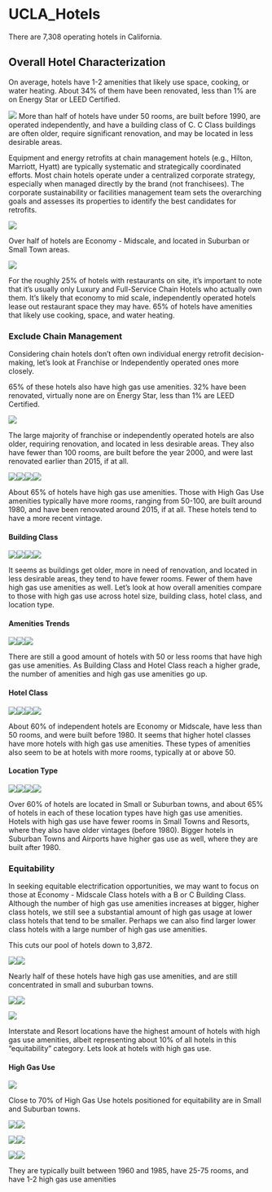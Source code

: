UCLA_Hotels
================

There are 7,308 operating hotels in California.

## Overall Hotel Characterization

On average, hotels have 1-2 amenities that likely use space, cooking, or
water heating. About 34% of them have been renovated, less than 1% are
on Energy Star or LEED Certified.

![](UCLA_Hotels2_files/figure-gfm/unnamed-chunk-10-1.png)<!-- --> More
than half of hotels have under 50 rooms, are built before 1990, are
operated independently, and have a building class of C. C Class
buildings are often older, require significant renovation, and may be
located in less desirable areas.

Equipment and energy retrofits at chain management hotels (e.g., Hilton,
Marriott, Hyatt) are typically systematic and strategically coordinated
efforts. Most chain hotels operate under a centralized corporate
strategy, especially when managed directly by the brand (not
franchisees). The corporate sustainability or facilities management team
sets the overarching goals and assesses its properties to identify the
best candidates for retrofits.

![](UCLA_Hotels2_files/figure-gfm/unnamed-chunk-11-1.png)<!-- -->

Over half of hotels are Economy - Midscale, and located in Suburban or
Small Town areas.

![](UCLA_Hotels2_files/figure-gfm/unnamed-chunk-12-1.png)<!-- -->

For the roughly 25% of hotels with restaurants on site, it’s important
to note that it’s usually only Luxury and Full-Service Chain Hotels who
actually own them. It’s likely that economy to mid scale, independently
operated hotels lease out restaurant space they may have. 65% of hotels
have amenities that likely use cooking, space, and water heating.

### Exclude Chain Management

Considering chain hotels don’t often own individual energy retrofit
decision-making, let’s look at Franchise or Independently operated ones
more closely.

65% of these hotels also have high gas use amenities. 32% have been
renovated, virtually none are on Energy Star, less than 1% are LEED
Certified.

![](UCLA_Hotels2_files/figure-gfm/unnamed-chunk-14-1.png)<!-- -->

The large majority of franchise or independently operated hotels are
also older, requiring renovation, and located in less desirable areas.
They also have fewer than 100 rooms, are built before the year 2000, and
were last renovated earlier than 2015, if at all.

![](UCLA_Hotels2_files/figure-gfm/unnamed-chunk-15-1.png)<!-- -->![](UCLA_Hotels2_files/figure-gfm/unnamed-chunk-15-2.png)<!-- -->![](UCLA_Hotels2_files/figure-gfm/unnamed-chunk-15-3.png)<!-- -->![](UCLA_Hotels2_files/figure-gfm/unnamed-chunk-15-4.png)<!-- -->

About 65% of hotels have high gas use amenities. Those with High Gas Use
amenities typically have more rooms, ranging from 50-100, are built
around 1980, and have been renovated around 2015, if at all. These
hotels tend to have a more recent vintage.

#### Building Class

![](UCLA_Hotels2_files/figure-gfm/unnamed-chunk-16-1.png)<!-- -->![](UCLA_Hotels2_files/figure-gfm/unnamed-chunk-16-2.png)<!-- -->![](UCLA_Hotels2_files/figure-gfm/unnamed-chunk-16-3.png)<!-- -->![](UCLA_Hotels2_files/figure-gfm/unnamed-chunk-16-4.png)<!-- -->

It seems as buildings get older, more in need of renovation, and located
in less desirable areas, they tend to have fewer rooms. Fewer of them
have high gas use amenities as well. Let’s look at how overall amenities
compare to those with high gas use across hotel size, building class,
hotel class, and location type.

#### Amenities Trends

![](UCLA_Hotels2_files/figure-gfm/unnamed-chunk-17-1.png)<!-- -->![](UCLA_Hotels2_files/figure-gfm/unnamed-chunk-17-2.png)<!-- -->![](UCLA_Hotels2_files/figure-gfm/unnamed-chunk-17-3.png)<!-- -->

There are still a good amount of hotels with 50 or less rooms that have
high gas use amenities. As Building Class and Hotel Class reach a higher
grade, the number of amenities and high gas use amenities go up.

#### Hotel Class

![](UCLA_Hotels2_files/figure-gfm/unnamed-chunk-18-1.png)<!-- -->![](UCLA_Hotels2_files/figure-gfm/unnamed-chunk-18-2.png)<!-- -->![](UCLA_Hotels2_files/figure-gfm/unnamed-chunk-18-3.png)<!-- -->![](UCLA_Hotels2_files/figure-gfm/unnamed-chunk-18-4.png)<!-- -->

About 60% of independent hotels are Economy or Midscale, have less than
50 rooms, and were built before 1980. It seems that higher hotel classes
have more hotels with high gas use amenities. These types of amenities
also seem to be at hotels with more rooms, typically at or above 50.

#### Location Type

![](UCLA_Hotels2_files/figure-gfm/unnamed-chunk-19-1.png)<!-- -->![](UCLA_Hotels2_files/figure-gfm/unnamed-chunk-19-2.png)<!-- -->![](UCLA_Hotels2_files/figure-gfm/unnamed-chunk-19-3.png)<!-- -->![](UCLA_Hotels2_files/figure-gfm/unnamed-chunk-19-4.png)<!-- -->

Over 60% of hotels are located in Small or Suburban towns, and about 65%
of hotels in each of these location types have high gas use amenities.
Hotels with high gas use have fewer rooms in Small Towns and Resorts,
where they also have older vintages (before 1980). Bigger hotels in
Suburban Towns and Airports have higher gas use as well, where they are
built after 1980.

### Equitability

In seeking equitable electrification opportunities, we may want to focus
on those at Economy - Midscale Class hotels with a B or C Building
Class. Although the number of high gas use amenities increases at
bigger, higher class hotels, we still see a substantial amount of high
gas usage at lower class hotels that tend to be smaller. Perhaps we can
also find larger lower class hotels with a large number of high gas use
amenities.

This cuts our pool of hotels down to 3,872.

![](UCLA_Hotels2_files/figure-gfm/unnamed-chunk-21-1.png)<!-- -->![](UCLA_Hotels2_files/figure-gfm/unnamed-chunk-21-2.png)<!-- -->

Nearly half of these hotels have high gas use amenities, and are still
concentrated in small and suburban towns.

![](UCLA_Hotels2_files/figure-gfm/unnamed-chunk-22-1.png)<!-- -->![](UCLA_Hotels2_files/figure-gfm/unnamed-chunk-22-2.png)<!-- -->

![](UCLA_Hotels2_files/figure-gfm/unnamed-chunk-23-1.png)<!-- -->

Interstate and Resort locations have the highest amount of hotels with
high gas use amenities, albeit representing about 10% of all hotels in
this “equitability” category. Lets look at hotels with high gas use.

#### High Gas Use

![](UCLA_Hotels2_files/figure-gfm/unnamed-chunk-25-1.png)<!-- -->

Close to 70% of High Gas Use hotels positioned for equitability are in
Small and Suburban towns.

![](UCLA_Hotels2_files/figure-gfm/unnamed-chunk-26-1.png)<!-- -->![](UCLA_Hotels2_files/figure-gfm/unnamed-chunk-26-2.png)<!-- -->

![](UCLA_Hotels2_files/figure-gfm/unnamed-chunk-27-1.png)<!-- -->![](UCLA_Hotels2_files/figure-gfm/unnamed-chunk-27-2.png)<!-- -->

![](UCLA_Hotels2_files/figure-gfm/unnamed-chunk-28-1.png)<!-- -->![](UCLA_Hotels2_files/figure-gfm/unnamed-chunk-28-2.png)<!-- -->

They are typically built between 1960 and 1985, have 25-75 rooms, and
have 1-2 high gas use amenities
